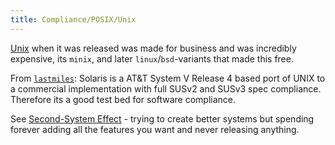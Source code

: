 ```yaml
---
title: Compliance/POSIX/Unix
---
```


[Unix](https://en.wikipedia.org/wiki/Unix) when it was released was made for business and was incredibly expensive, its `minix`, and later `linux`/`bsd`-variants that made this free.

From [`lastmiles`](https://twitch.tv/lastmiles): Solaris is a AT&T System V Release 4 based port of UNIX to a commercial implementation with full SUSv2 and SUSv3 spec compliance. Therefore its a good test bed for software compliance.

See [Second-System Effect](https://en.wikipedia.org/wiki/Second-system_effect) - trying to create better systems but spending forever adding all the features you want and never releasing anything.
